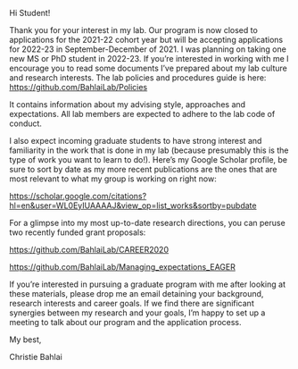 Hi Student!

Thank you for your interest in my lab. Our program is now closed to applications for the 2021-22 cohort year but will be accepting applications for 2022-23 in September-December of 2021. I was planning on taking one new MS or PhD student in 2022-23. If you’re interested in working with me I encourage you to read some documents I’ve prepared about my lab culture and research interests.  The lab policies and procedures guide is here: 
https://github.com/BahlaiLab/Policies 

It contains information about my advising style, approaches and expectations. All lab members are expected to adhere to the lab code of conduct.

I also expect incoming graduate students to have strong interest and familiarity in the work that is done in my lab (because presumably this is the type of work you want to learn to do!). Here’s my Google Scholar profile, be sure to sort by date as my more recent publications are the ones that are most relevant to what my group is working on right now:

https://scholar.google.com/citations?hl=en&user=WL0EyIUAAAAJ&view_op=list_works&sortby=pubdate 

For a glimpse into my most up-to-date research directions, you can peruse two recently funded grant proposals:

https://github.com/BahlaiLab/CAREER2020 

https://github.com/BahlaiLab/Managing_expectations_EAGER

If you’re interested in pursuing a graduate program with me after looking at these materials, please drop me an email detaining your background, research interests and career goals. If we find there are significant synergies between my research and your goals, I’m happy to set up a meeting to talk about our program and the application process.

My best,

Christie Bahlai
